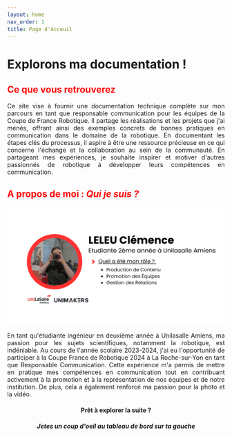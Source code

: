 ```yaml
---
layout: home
nav_order: 1
title: Page d'Acceuil
---
```


<h1><B>Explorons ma documentation !</B> </h1>

<h2 style="color: red;"> Ce que vous retrouverez </h2>

  <p align="justify">Ce site vise à fournir une documentation technique complète sur mon parcours en tant que responsable communication pour les équipes de la Coupe de France Robotique. Il partage les réalisations et les projets que j'ai menés, offrant ainsi des exemples concrets de bonnes pratiques en communication dans le domaine de la robotique. En documentant les étapes clés du processus, il aspire à être une ressource précieuse en ce qui concerne l'échange et la collaboration au sein de la communauté. En partageant mes expériences, je souhaite inspirer et motiver d'autres passionnés de robotique à développer leurs compétences en communication.</p>

<!-- Mettre photos avec les icones -->

<h2 style="color: red;"> A propos de moi : <em>Qui je suis ?</em> </h2>

![Illustration colorée avec un fond blanc, décrivant mon profil : LELEU Clémence, étudiante de 2ème année. Mes missions sont :  Gestion Relationnel, Production de Contenu et Promotion des équipes](images/presentation_missions.png)

 <p align="justify">En tant qu'étudiante ingénieur en deuxième année à Unilasalle Amiens, ma passion pour les sujets scientifiques, notamment la robotique, est indéniable. Au cours de l'année scolaire 2023-2024, j'ai eu l'opportunité de participer à la Coupe France de Robotique 2024 à La Roche-sur-Yon en tant que Responsable Communication. Cette expérience m'a permis de mettre en pratique mes compétences en communication tout en contribuant activement à la promotion et à la représentation de nos équipes et de notre institution. De plus, cela a également renforcé ma passion pour la photo et la vidéo. </p>

<h4 align="Center"><B>Prêt à explorer la suite ?</B></h4>
<h5 align="Center"> Jetes un coup d'oeil au tableau de bord sur ta gauche<h5>

